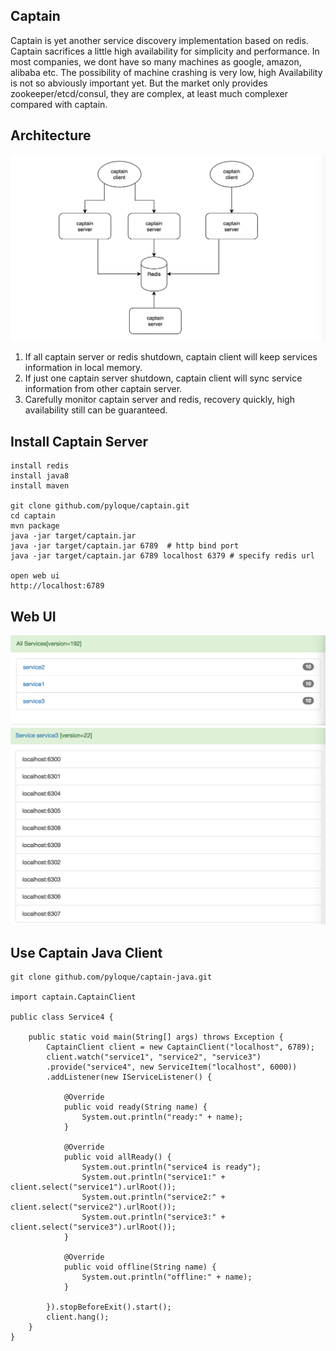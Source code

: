 Captain
-------------
Captain is yet another service discovery implementation based on redis.
Captain sacrifices a little high availability for simplicity and performance.
In most companies, we dont have so many machines as google, amazon, alibaba etc.
The possibility of machine crashing is very low, high Availability is not so abviously important yet.
But the market only provides zookeeper/etcd/consul, they are complex, at least much complexer compared with captain.

Architecture
-------------
![Captain Architecture](screenshot/arch.png)

1. If all captain server or redis shutdown, captain client will keep services information in local memory.
2. If just one captain server shutdown, captain client will sync service information from other captain server.
3. Carefully monitor captain server and redis, recovery quickly, high availability still can be guaranteed.

Install Captain Server
---------------------
```
install redis
install java8
install maven

git clone github.com/pyloque/captain.git
cd captain
mvn package
java -jar target/captain.jar
java -jar target/captain.jar 6789  # http bind port
java -jar target/captain.jar 6789 localhost 6379 # specify redis url

open web ui
http://localhost:6789
```

Web UI
------------------------
![All Services](screenshot/all_services.png)
![Service List](screenshot/service_list.png)

Use Captain Java Client
-----------------------
```
git clone github.com/pyloque/captain-java.git

import captain.CaptainClient

public class Service4 {

    public static void main(String[] args) throws Exception {
        CaptainClient client = new CaptainClient("localhost", 6789);
        client.watch("service1", "service2", "service3")
        .provide("service4", new ServiceItem("localhost", 6000))
        .addListener(new IServiceListener() {

            @Override
            public void ready(String name) {
                System.out.println("ready:" + name);
            }

            @Override
            public void allReady() {
                System.out.println("service4 is ready");
                System.out.println("service1:" + client.select("service1").urlRoot());
                System.out.println("service2:" + client.select("service2").urlRoot());
                System.out.println("service3:" + client.select("service3").urlRoot());
            }

            @Override
            public void offline(String name) {
                System.out.println("offline:" + name);
            }

        }).stopBeforeExit().start();
        client.hang();
    }
}

```
